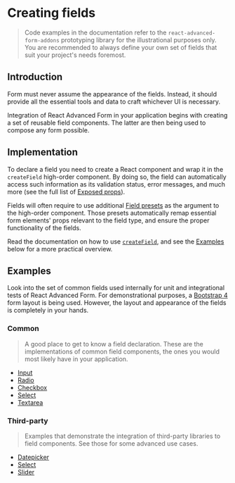 # Creating fields

> Code examples in the documentation refer to the `react-advanced-form-addons` prototyping library for the illustrational purposes only. You are recommended to always define your own set of fields that suit your project's needs foremost.

## Introduction
Form must never assume the appearance of the fields. Instead, it should provide all the essential tools and data to craft whichever UI is necessary.

Integration of React Advanced Form in your application begins with creating a set of reusable field components. The latter are then being used to compose any form possible.

## Implementation
To declare a field you need to create a React component and wrap it in the `createField` high-order component. By doing so, the field can automatically access such information as its validation status, error messages, and much more (see the full list of [Exposed props](../hoc/createField/props.md)).

Fields will often require to use additional [Field presets](../hoc/createField/presets.md) as the argument to the high-order component. Those presets automatically remap essential form elements' props relevant to the field type, and ensure the proper functionality of the fields.

Read the documentation on how to use [`createField`](../hoc/createField/basics.md), and see the [Examples](#examples) below for a more practical overview.

## Examples
Look into the set of common fields used internally for unit and integrational tests of React Advanced Form. For demonstrational purposes, a [Bootstrap 4](https://v4-alpha.getbootstrap.com/components/forms) form layout is being used. However, the layout and appearance of the fields is completely in your hands.

### Common
> A good place to get to know a field declaration. These are the implementations of common field components, the ones you would most likely have in your application.

* [Input](https://github.com/kettanaito/react-advanced-form/tree/master/examples/fields/Input.jsx)
* [Radio](https://github.com/kettanaito/react-advanced-form/tree/master/examples/fields/Radio.jsx)
* [Checkbox](https://github.com/kettanaito/react-advanced-form/tree/master/examples/fields/Checkbox.jsx)
* [Select](https://github.com/kettanaito/react-advanced-form/tree/master/examples/fields/Select.jsx)
* [Textarea](https://github.com/kettanaito/react-advanced-form/tree/master/examples/fields/Textarea.jsx)

### Third-party
> Examples that demonstrate the integration of third-party libraries to field components. See those for some advanced use cases.

* [Datepicker](https://github.com/kettanaito/react-advanced-form/blob/master/examples/third-party/react-datepicker/Datepicker.jsx)
* [Select](https://github.com/kettanaito/react-advanced-form/blob/master/examples/third-party/react-select/Select.jsx)
* [Slider](https://github.com/kettanaito/react-advanced-form/blob/master/examples/third-party/react-slider/Slider.jsx)
